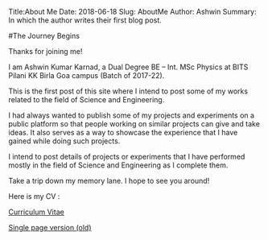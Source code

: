 Title:About Me
Date: 2018-06-18
Slug: AboutMe
Author: Ashwin
Summary: In which the author writes their first blog post.

#The Journey Begins

Thanks for joining me!

I am Ashwin Kumar Karnad, a Dual Degree BE – Int. MSc Physics at BITS Pilani KK Birla Goa campus (Batch of 2017-22).

This is the first post of this site where I intend to post some of my works related to the field of Science and Engineering.

I had always wanted to publish some of my projects and experiments on a public platform so that people working on similar projects can give and take ideas. It also serves as a way to showcase the experience that I have gained while doing such projects.

I intend to post details of projects or experiments that I have performed mostly in the field of Science and Engineering as I complete them.

Take a trip down my memory lane. I hope to see you around!

Here is my CV  :

[Curriculum Vitae](https://raw.githack.com/iamashwin99/CV_lyx/master/VitaePosted.pdf)

[Single page version (old)](https://raw.githack.com/iamashwin99/1pageCV/master/Academic_CV.pdf)
